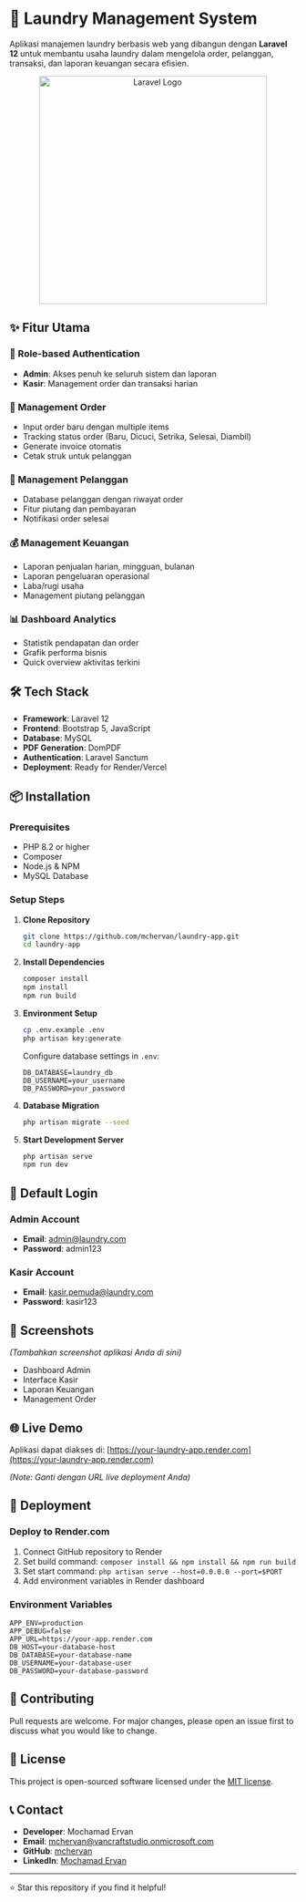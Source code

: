 # 🧺 Laundry Management System

Aplikasi manajemen laundry berbasis web yang dibangun dengan **Laravel 12** untuk membantu usaha laundry dalam mengelola order, pelanggan, transaksi, dan laporan keuangan secara efisien.

<p align="center">
<a href="https://laravel.com" target="_blank"><img src="https://raw.githubusercontent.com/laravel/art/master/logo-lockup/5%20SVG/2%20CMYK/1%20Full%20Color/laravel-logolockup-cmyk-red.svg" width="400" alt="Laravel Logo"></a>
</p>

## ✨ Fitur Utama

### 👥 Role-based Authentication
- **Admin**: Akses penuh ke seluruh sistem dan laporan
- **Kasir**: Management order dan transaksi harian

### 🧾 Management Order
- Input order baru dengan multiple items
- Tracking status order (Baru, Dicuci, Setrika, Selesai, Diambil)
- Generate invoice otomatis
- Cetak struk untuk pelanggan

### 👥 Management Pelanggan
- Database pelanggan dengan riwayat order
- Fitur piutang dan pembayaran
- Notifikasi order selesai

### 💰 Management Keuangan
- Laporan penjualan harian, mingguan, bulanan
- Laporan pengeluaran operasional
- Laba/rugi usaha
- Management piutang pelanggan

### 📊 Dashboard Analytics
- Statistik pendapatan dan order
- Grafik performa bisnis
- Quick overview aktivitas terkini

## 🛠️ Tech Stack

- **Framework**: Laravel 12
- **Frontend**: Bootstrap 5, JavaScript
- **Database**: MySQL
- **PDF Generation**: DomPDF
- **Authentication**: Laravel Sanctum
- **Deployment**: Ready for Render/Vercel

## 📦 Installation

### Prerequisites
- PHP 8.2 or higher
- Composer
- Node.js & NPM
- MySQL Database

### Setup Steps

1. **Clone Repository**
   ```bash
   git clone https://github.com/mchervan/laundry-app.git
   cd laundry-app
   ```

2. **Install Dependencies**
   ```bash
   composer install
   npm install
   npm run build
   ```

3. **Environment Setup**
   ```bash
   cp .env.example .env
   php artisan key:generate
   ```
   
   Configure database settings in `.env`:
   ```env
   DB_DATABASE=laundry_db
   DB_USERNAME=your_username
   DB_PASSWORD=your_password
   ```

4. **Database Migration**
   ```bash
   php artisan migrate --seed
   ```

5. **Start Development Server**
   ```bash
   php artisan serve
   npm run dev
   ```

## 👤 Default Login

### Admin Account
- **Email**: admin@laundry.com
- **Password**: admin123

### Kasir Account  
- **Email**: kasir.pemuda@laundry.com
- **Password**: kasir123

## 📱 Screenshots

*(Tambahkan screenshot aplikasi Anda di sini)*
- Dashboard Admin
- Interface Kasir
- Laporan Keuangan
- Management Order

## 🌐 Live Demo

Aplikasi dapat diakses di: [https://your-laundry-app.render.com](https://your-laundry-app.render.com)

*(Note: Ganti dengan URL live deployment Anda)*

## 🚀 Deployment

### Deploy to Render.com
1. Connect GitHub repository to Render
2. Set build command: `composer install && npm install && npm run build`
3. Set start command: `php artisan serve --host=0.0.0.0 --port=$PORT`
4. Add environment variables in Render dashboard

### Environment Variables
```env
APP_ENV=production
APP_DEBUG=false
APP_URL=https://your-app.render.com
DB_HOST=your-database-host
DB_DATABASE=your-database-name
DB_USERNAME=your-database-user
DB_PASSWORD=your-database-password
```

## 🤝 Contributing

Pull requests are welcome. For major changes, please open an issue first to discuss what you would like to change.

## 📄 License

This project is open-sourced software licensed under the [MIT license](https://opensource.org/licenses/MIT).

## 📞 Contact

- **Developer**: Mochamad Ervan
- **Email**: [mchervan@vancraftstudio.onmicrosoft.com](mailto:mchervan@vancraftstudio.onmicrosoft.com)
- **GitHub**: [mchervan](https://github.com/mchervan)
- **LinkedIn**: [Mochamad Ervan](https://www.linkedin.com/in/mochamad-ervan-248172226)

---

⭐ Star this repository if you find it helpful!
